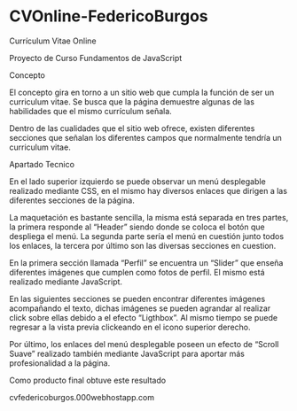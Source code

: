 # CVOnline-FedericoBurgos
Currículum Vitae Online

Proyecto de Curso
Fundamentos de JavaScript



Concepto

El concepto gira en torno a un sitio web que cumpla la función de ser un curriculum vitae. Se busca que la página demuestre algunas de las habilidades que el mismo currículum señala.

Dentro de las cualidades que el sitio web ofrece, existen diferentes secciones que señalan los diferentes campos que normalmente tendría un curriculum vitae.


Apartado Tecnico


En el lado superior izquierdo se puede observar un menú desplegable realizado mediante CSS, en el mismo hay diversos enlaces que dirigen a las diferentes secciones de la página.

La maquetación es bastante sencilla, la misma está separada en tres partes, la primera responde al “Header” siendo donde se coloca el botón que despliega el menú. La segunda parte sería el menú en cuestión junto todos los enlaces, la tercera por último son las diversas secciones en cuestion.

En la primera sección llamada “Perfil” se encuentra un  “Slider” que enseña diferentes imágenes que cumplen como fotos de perfil. El mismo está realizado mediante JavaScript.

En las siguientes secciones se pueden encontrar diferentes imágenes acompañando el texto, dichas imágenes se pueden agrandar al realizar click sobre ellas debido a el efecto “Ligthbox”. Al mismo tiempo se puede regresar a la vista previa clickeando en el icono superior derecho.

Por último,  los enlaces del menú desplegable poseen un efecto de “Scroll Suave” realizado también mediante JavaScript para aportar más profesionalidad a la página.

Como producto final obtuve este resultado

cvfedericoburgos.000webhostapp.com
